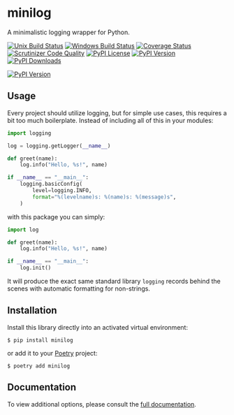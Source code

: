 # minilog

A minimalistic logging wrapper for Python.

[![Unix Build Status](https://img.shields.io/travis/com/jacebrowning/minilog.svg?label=unix)](https://travis-ci.com/jacebrowning/minilog)
[![Windows Build Status](https://img.shields.io/appveyor/ci/jacebrowning/minilog.svg?label=windows)](https://ci.appveyor.com/project/jacebrowning/minilog)
[![Coverage Status](https://img.shields.io/coveralls/jacebrowning/minilog/main.svg)](https://coveralls.io/r/jacebrowning/minilog)
[![Scrutinizer Code Quality](https://img.shields.io/scrutinizer/g/jacebrowning/minilog.svg)](https://scrutinizer-ci.com/g/jacebrowning/minilog)
[![PyPI License](https://img.shields.io/pypi/l/minilog.svg)](https://pypi.org/project/minilog)
[![PyPI Version](https://img.shields.io/pypi/v/minilog.svg)](https://pypi.org/project/minilog)
[![PyPI Downloads](https://img.shields.io/pypi/dm/minilog.svg?color=orange)](https://pypistats.org/packages/minilog)

[![PyPI Version](https://img.shields.io/pypi/v/verchew.svg)](https://pypi.python.org/pypi/verchew)

## Usage

Every project should utilize logging, but for simple use cases, this requires a bit too much boilerplate. Instead of including all of this in your modules:

```python
import logging

log = logging.getLogger(__name__)

def greet(name):
    log.info("Hello, %s!", name)

if __name__ == "__main__":
    logging.basicConfig(
        level=logging.INFO,
        format="%(levelname)s: %(name)s: %(message)s",
    )
```

with this package you can simply:

```python
import log

def greet(name):
    log.info("Hello, %s!", name)

if __name__ == "__main__":
    log.init()
```

It will produce the exact same standard library `logging` records behind the scenes with automatic formatting for non-strings.

## Installation

Install this library directly into an activated virtual environment:

```text
$ pip install minilog
```

or add it to your [Poetry](https://poetry.eustace.io/) project:

```text
$ poetry add minilog
```

## Documentation

To view additional options, please consult the [full documentation](https://minilog.readthedocs.io/en/latest/logging/).
